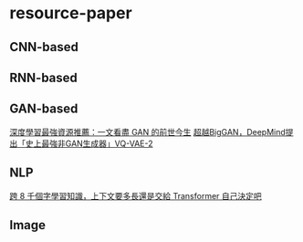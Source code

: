 # resource-paper

## CNN-based

## RNN-based

## GAN-based
[深度學習最強資源推薦：一文看盡 GAN 的前世今生](http://bangqu.com/l1494c.html)
[超越BigGAN，DeepMind提出「史上最強非GAN生成器」VQ-VAE-2](http://bangqu.com/IRn63k.html)

## NLP
[跨 8 千個字學習知識，上下文要多長還是交給 Transformer 自己決定吧](http://bangqu.com/G2Peu6.html)

## Image
